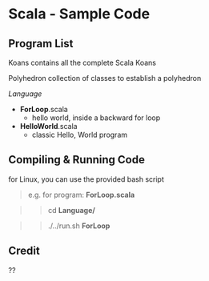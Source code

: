Scala - Sample Code
===================

Program List
------------

Koans
  contains all the complete Scala Koans

Polyhedron
  collection of classes to establish a polyhedron


*Language*

-  **ForLoop**.scala
    - hello world, inside a backward for loop
-  **HelloWorld**.scala
    - classic Hello, World program

Compiling & Running Code
------------------------

for Linux, you can use the provided bash script
>  e.g. for program: **ForLoop.scala**

> >  cd **Language/**

> >  ./../run.sh **ForLoop**

Credit
------

??
